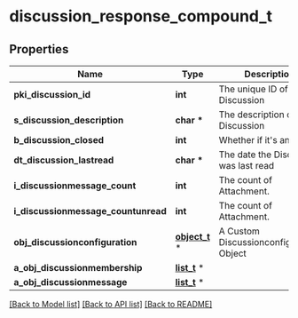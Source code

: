 # discussion_response_compound_t

## Properties
Name | Type | Description | Notes
------------ | ------------- | ------------- | -------------
**pki_discussion_id** | **int** | The unique ID of the Discussion | 
**s_discussion_description** | **char \*** | The description of the Discussion | 
**b_discussion_closed** | **int** | Whether if it&#39;s an closed | 
**dt_discussion_lastread** | **char \*** | The date the Discussion was last read | [optional] 
**i_discussionmessage_count** | **int** | The count of Attachment. | 
**i_discussionmessage_countunread** | **int** | The count of Attachment. | 
**obj_discussionconfiguration** | [**object_t**](object.md) \* | A Custom Discussionconfiguration Object | [optional] 
**a_obj_discussionmembership** | [**list_t**](discussionmembership_response_compound.md) \* |  | 
**a_obj_discussionmessage** | [**list_t**](discussionmessage_response_compound.md) \* |  | 

[[Back to Model list]](../README.md#documentation-for-models) [[Back to API list]](../README.md#documentation-for-api-endpoints) [[Back to README]](../README.md)


